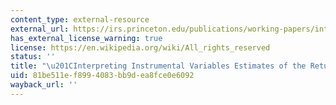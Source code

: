 ```yaml
---
content_type: external-resource
external_url: https://irs.princeton.edu/publications/working-papers/interpreting-instrumental-variables-estimates-returns-schooling
has_external_license_warning: true
license: https://en.wikipedia.org/wiki/All_rights_reserved
status: ''
title: "\u201CInterpreting Instrumental Variables Estimates of the Returns to Schooling.\u201D"
uid: 81be511e-f899-4083-bb9d-ea8fce0e6092
wayback_url: ''
---
```

